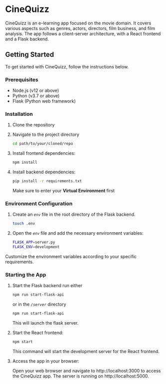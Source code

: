 # CineQuizz

CineQuizz is an e-learning app focused on the movie domain. It covers various aspects such as genres, actors, directors, 
film business, and film analysis. The app follows a client-server architecture, with a React frontend and a Flask backend.

## Getting Started

To get started with CineQuizz, follow the instructions below.

### Prerequisites

- Node.js (v12 or above)
- Python (v3.7 or above)
- Flask (Python web framework)

### Installation

1. Clone the repository
2. Navigate to the project directory
   ```bash
   cd path/to/your/cloned/repo
   ```
 
3. Install frontend dependencies:

    ```bash
    npm install
   ```
 
4. Install backend dependencies:

    ```bash
    pip install -r requirements.txt
    ```
   Make sure to enter your **Virtual Environment** first

### Environment Configuration

1. Create an *`env`* file in the root directory of the Flask backend.

   ```bash
   touch .env
   ```
   
2. Open the *`env`* file and add the necessary environment variables:

   ```bash
   FLASK_APP=server.py
   FLASK_ENV=development
   ```

Customize the environment variables according to your specific requirements.

### Starting the App

1. Start the Flask backend run either

    ```bash
    npm run start-flask-api
   ```

    or in the *`/server`* directory

    ```bash
    npm run start-flask-api
   ```
   This will launch the flask server.

2. Start the React frontend:

    ```bash
    npm start
   ```
   This command will start the development server for the React frontend.
3. Access the app in your browser:

    Open your web browser and navigate to http://localhost:3000 to access the CineQuizz app.
    The server is running on http://localhost:5000. 



